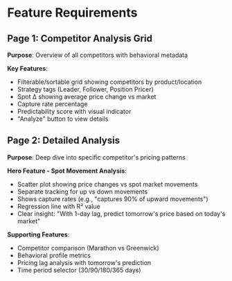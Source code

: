 # Feature Requirements

## Page 1: Competitor Analysis Grid
**Purpose**: Overview of all competitors with behavioral metadata

**Key Features**:
- Filterable/sortable grid showing competitors by product/location
- Strategy tags (Leader, Follower, Position Pricer)
- Spot Δ showing average price change vs market
- Capture rate percentage
- Predictability score with visual indicator
- "Analyze" button to view details

## Page 2: Detailed Analysis
**Purpose**: Deep dive into specific competitor's pricing patterns

**Hero Feature - Spot Movement Analysis**:
- Scatter plot showing price changes vs spot market movements
- Separate tracking for up vs down movements
- Shows capture rates (e.g., "captures 90% of upward movements")
- Regression line with R² value
- Clear insight: "With 1-day lag, predict tomorrow's price based on today's market"

**Supporting Features**:
- Competitor comparison (Marathon vs Greenwick)
- Behavioral profile metrics
- Pricing lag analysis with tomorrow's prediction
- Time period selector (30/90/180/365 days)